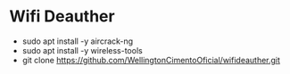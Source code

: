 # Wifi Deauther
* sudo apt install -y aircrack-ng
* sudo apt install -y wireless-tools
* git clone https://github.com/WellingtonCimentoOficial/wifideauther.git
